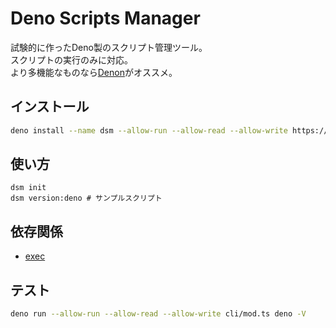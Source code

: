 # Deno Scripts Manager
試験的に作ったDeno製のスクリプト管理ツール。  
スクリプトの実行のみに対応。  
より多機能なものなら[Denon](https://github.com/denosaurs/denon)がオススメ。

## インストール
``` bash
deno install --name dsm --allow-run --allow-read --allow-write https://github.com/windchime-yk/deno-scripts-manager/raw/master/cli/mod.ts
```

## 使い方
```
dsm init
dsm version:deno # サンプルスクリプト
```

## 依存関係
- [exec](https://deno.land/x/exec)

## テスト
``` bash
deno run --allow-run --allow-read --allow-write cli/mod.ts deno -V
```
